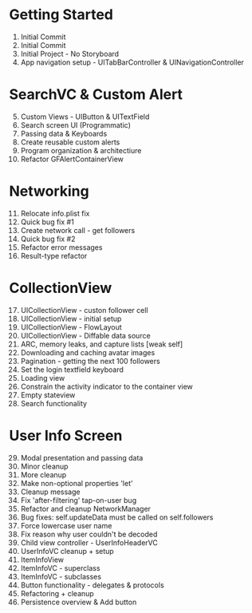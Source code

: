 # Getting Started

1. Initial Commit
2. Initial Commit
3. Initial Project - No Storyboard
4. App navigation setup - UITabBarController & UINavigationController

# SearchVC & Custom Alert
5. Custom Views - UIButton & UITextField
6. Search screen UI (Programmatic)
7. Passing data & Keyboards
8. Create reusable custom alerts
9. Program organization & architectiure
10. Refactor GFAlertContainerView

# Networking
11. Relocate info.plist fix
12. Quick bug fix #1
13. Create network call - get followers
14. Quick bug fix #2
15. Refactor error messages
16. Result-type refactor

# CollectionView
17. UICollectionView - custon follower cell
18. UICollectionView - initial setup
19. UICollectionView - FlowLayout
20. UICollectionView - Diffable data source
21. ARC, memory leaks, and capture lists [weak self]
22. Downloading and caching avatar images
23. Pagination - getting the next 100 followers
24. Set the login textfield keyboard
25. Loading view
26. Constrain the activity indicator to the container view
27. Empty stateview
28. Search functionality

# User Info Screen
29. Modal presentation and passing data
30. Minor cleanup
31. More cleanup
32. Make non-optional properties 'let'
33. Cleanup message
34. Fix 'after-filtering' tap-on-user bug
35. Refactor and cleanup NetworkManager
36. Bug fixes: self.updateData must be called on self.followers
37. Force lowercase user name
38. Fix reason why user couldn't be decoded
39. Child view controller - UserInfoHeaderVC
40. UserInfoVC cleanup + setup
41. ItemInfoView
42. ItemInfoVC - superclass
43. ItemInfoVC - subclasses
44. Button functionality - delegates & protocols
45. Refactoring + cleanup
46. Persistence overview & Add button
